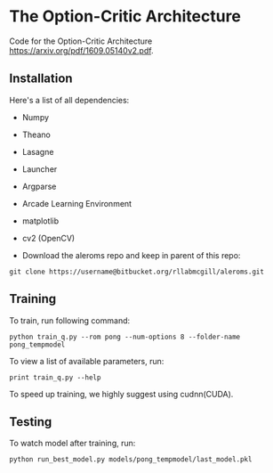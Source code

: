 # The Option-Critic Architecture

Code for the Option-Critic Architecture https://arxiv.org/pdf/1609.05140v2.pdf.

## Installation

Here's a list of all dependencies:

- Numpy
- Theano
- Lasagne
- Launcher
- Argparse
- Arcade Learning Environment
- matplotlib
- cv2 (OpenCV)

- Download the aleroms repo and keep in parent of this repo:
```
git clone https://username@bitbucket.org/rllabmcgill/aleroms.git
```


## Training

To train, run following command:
```
python train_q.py --rom pong --num-options 8 --folder-name pong_tempmodel
```

To view a list of available parameters, run:
```
print train_q.py --help
```

To speed up training, we highly suggest using cudnn(CUDA).

## Testing

To watch model after training, run:
```
python run_best_model.py models/pong_tempmodel/last_model.pkl
```

